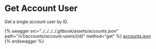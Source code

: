 # Get Account User

Get a single account user by ID.

{% swagger src="../../../../.gitbook/assets/accounts.json" path="/v1/accounts/account-users/{id}" method="get" %}
[accounts.json](../../../../.gitbook/assets/accounts.json)
{% endswagger %}

